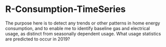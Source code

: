 # R-Consumption-TimeSeries

The purpose here is to detect any trends or other patterns in home energy consumption, and to enable me to identify baseline gas and electrical usage, as distinct from seasonally dependent usage. What usage statistics are predicted to occur in 2019?
